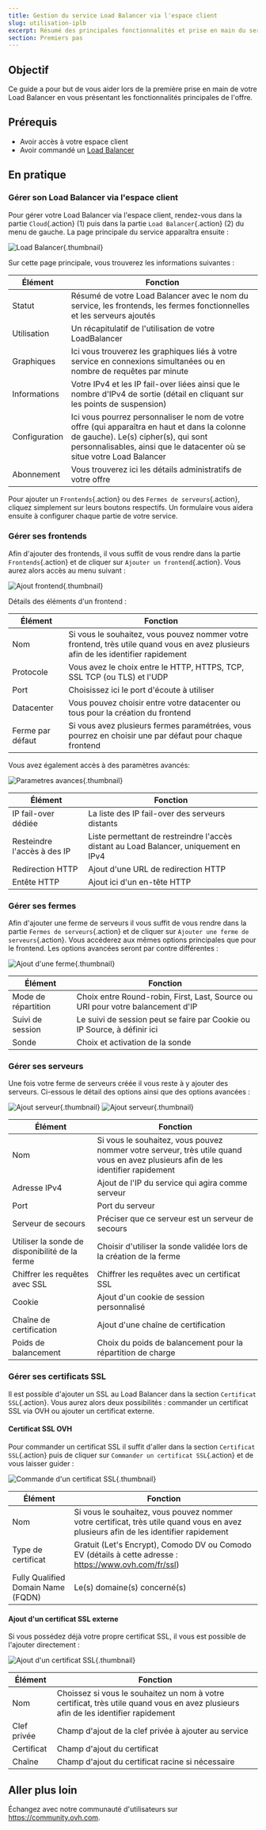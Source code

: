 ```yaml
---
title: Gestion du service Load Balancer via l'espace client
slug: utilisation-iplb
excerpt: Résumé des principales fonctionnalités et prise en main du service Load Balancer via l'espace client
section: Premiers pas
---
```


## Objectif
Ce guide a pour but de vous aider lors de la première prise en main de votre Load Balancer en vous présentant les fonctionnalités principales de l'offre.

## Prérequis
- Avoir accès à votre espace client
- Avoir commandé un [Load Balancer](https://www.ovh.com/fr/solutions/load-balancer)

## En pratique

### Gérer son Load Balancer via l'espace client
Pour gérer votre Load Balancer via l'espace client, rendez-vous dans la partie `Cloud`{.action} (1) puis dans la partie `Load Balancer`{.action} (2) du menu de gauche. La page principale du service apparaîtra ensuite :

![Load Balancer](images/lb_main_page.png){.thumbnail}

Sur cette page principale, vous trouverez les informations suivantes :

|Élément|Fonction|
|---|---|
|Statut|Résumé de votre Load Balancer avec le nom du service, les frontends, les fermes fonctionnelles et les serveurs ajoutés|
|Utilisation|Un récapitulatif de l'utilisation de votre LoadBalancer|
|Graphiques|Ici vous trouverez les graphiques liés à votre service en connexions simultanées ou en nombre de requêtes par minute|
|Informations|Votre IPv4 et les IP fail-over liées ainsi que le nombre d'IPv4 de sortie (détail en cliquant sur les points de suspension)|
|Configuration|Ici vous pourrez personnaliser le nom de votre offre (qui apparaîtra en haut et dans la colonne de gauche). Le(s) cipher(s), qui sont personnalisables, ainsi que le datacenter où se situe votre Load Balancer|
|Abonnement|Vous trouverez ici les détails administratifs de votre offre|


Pour ajouter un `Frontends`{.action} ou des `Fermes de serveurs`{.action}, cliquez simplement sur leurs boutons respectifs. Un formulaire vous aidera ensuite à configurer chaque partie de votre service.


### Gérer ses frontends

Afin d'ajouter des frontends, il vous suffit de vous rendre dans la partie `Frontends`{.action} et de cliquer sur `Ajouter un frontend`{.action}. Vous aurez alors accès au menu suivant :


![Ajout frontend](images/add_frontend.png){.thumbnail}

Détails des éléments d'un frontend :


|Élément|Fonction|
|---|---|
|Nom|Si vous le souhaitez, vous pouvez nommer votre frontend, très utile quand vous en avez plusieurs afin de les identifier rapidement|
|Protocole|Vous avez le choix entre le HTTP, HTTPS, TCP, SSL TCP (ou TLS) et l'UDP|
|Port|Choisissez ici le port d'écoute à utiliser|
|Datacenter|Vous pouvez choisir entre votre datacenter ou tous pour la création du frontend|
|Ferme par défaut|Si vous avez plusieurs fermes paramétrées, vous pourrez en choisir une par défaut pour chaque frontend|

Vous avez également accès à des paramètres avancés:


![Parametres avances](images/advanced_frontend.png){.thumbnail}

|Élément|Fonction|
|---|---|
|IP fail-over dédiée|La liste des IP fail-over des serveurs distants|
|Resteindre l'accès à des IP|Liste permettant de restreindre l'accès distant au Load Balancer, uniquement en IPv4|
|Redirection HTTP|Ajout d'une URL de redirection HTTP|
|Entête HTTP|Ajout ici d'un en-tête HTTP|


### Gérer ses fermes
Afin d'ajouter une ferme de serveurs il vous suffit de vous rendre dans la partie `Fermes de serveurs`{.action} et de cliquer sur `Ajouter une ferme de serveurs`{.action}. Vous accéderez aux mêmes options principales que pour le frontend. Les options avancées seront par contre différentes :


![Ajout d'une ferme](images/advanced_cluster.png){.thumbnail}

|Élément|Fonction|
|---|---|
|Mode de répartition|Choix entre Round-robin, First, Last, Source ou URI pour votre balancement d'IP|
|Suivi de session|Le suivi de session peut se faire par Cookie ou IP Source, à définir ici|
|Sonde|Choix et activation de la sonde|


### Gérer ses serveurs
Une fois votre ferme de serveurs créée il vous reste à y ajouter des serveurs. Ci-essous le détail des options ainsi que des options avancées :


![Ajout serveur](images/add_server.png){.thumbnail}
![Ajout serveur](images/add_server_advanced.png){.thumbnail}


|Élément|Fonction|
|---|---|
|Nom|Si vous le souhaitez, vous pouvez nommer votre serveur, très utile quand vous en avez plusieurs afin de les identifier rapidement|
|Adresse IPv4|Ajout de l'IP du service qui agira comme serveur|
|Port|Port du serveur|
|Serveur de secours|Préciser que ce serveur est un serveur de secours|
|Utiliser la sonde de disponibilité de la ferme|Choisir d'utiliser la sonde validée lors de la création de la ferme|
|Chiffrer les requêtes avec SSL|Chiffrer les requêtes avec un certificat SSL|
|Cookie|Ajout d'un cookie de session personnalisé|
|Chaîne de certification|Ajout d'une chaîne de certification|
|Poids de balancement|Choix du poids de balancement pour la répartition de charge|


### Gérer ses certificats SSL
Il est possible d'ajouter un SSL au Load Balancer dans la section `Certificat SSL`{.action}. Vous aurez alors deux possibilités : commander un certificat SSL via OVH ou ajouter un certificat externe.

#### Certificat SSL OVH
Pour commander un certificat SSL il suffit d'aller dans la section `Certificat SSL`{.action} puis de cliquer sur `Commander un certificat SSL`{.action} et de vous laisser guider :


![Commande d'un certificat SSL](images/ordering_ssl.png){.thumbnail}


|Élément|Fonction|
|---|---|
|Nom|Si vous le souhaitez, vous pouvez nommer votre certificat, très utile quand vous en avez plusieurs afin de les identifier rapidement|
|Type de certificat|Gratuit (Let's Encrypt), Comodo DV ou Comodo EV (détails à cette adresse : https://www.ovh.com/fr/ssl)|
|Fully Qualified Domain Name (FQDN)|Le(s) domaine(s) concerné(s)|

#### Ajout d'un certificat SSL externe
Si vous possédez déjà votre propre certificat SSL, il vous est possible de l'ajouter directement :


![Ajout d'un certificat SSL](images/external_ssl.png){.thumbnail}


|Élément|Fonction|
|---|---|
|Nom|Choissez si vous le souhaitez un nom à votre certificat, très utile quand vous en avez plusieurs afin de les identifier rapidement|
|Clef privée|Champ d'ajout de la clef privée à ajouter au service|
|Certificat|Champ d'ajout du certificat|
|Chaîne|Champ d'ajout du certificat racine si nécessaire|


## Aller plus loin
Échangez avec notre communauté d'utilisateurs sur <https://community.ovh.com>.
